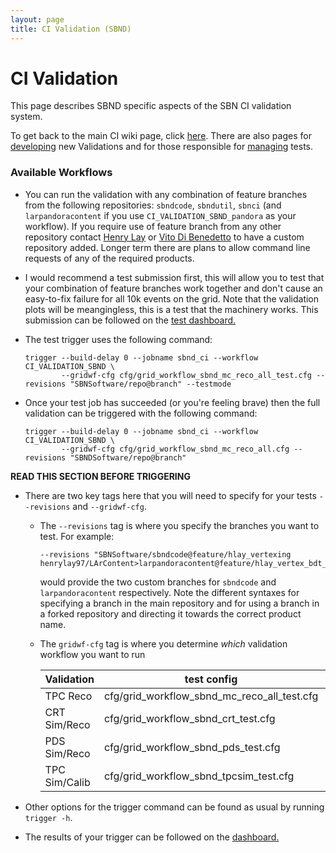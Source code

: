 ```yaml
---
layout: page
title: CI Validation (SBND)
---
```


# CI Validation

This page describes SBND specific aspects of the SBN CI validation system.

To get back to the main CI wiki page, click [here](Continuous_integration.md).
There are also pages for [developing](Developing_Validation_Tests.md) new Validations and for those responsible for [managing](Managing_the_CI_Validation_System.md) tests.

### Available Workflows
- You can run the validation with any combination of feature branches from the following repositories: `sbndcode`, `sbndutil`, `sbnci` (and `larpandoracontent` if you use `CI_VALIDATION_SBND_pandora` as your workflow). If you require use of feature branch from any other repository contact [Henry Lay](h.lay@lancaster.ac.uk) or [Vito Di Benedetto](vito@fnal.gov) to have a custom repository added. Longer term there are plans to allow command line requests of any of the required products.
   
- I would recommend a test submission first, this will allow you to test that your combination of feature branches work together and don't cause an easy-to-fix failure for all 10k events on the grid. Note that the validation plots will be meangingless, this is a test that the machinery works. This submission can be followed on the [test dashboard.](https://dbweb9.fnal.gov:8443/TestCI/app/ns:SBND/view_builds/index)
- The test trigger uses the following command:
   
   ```
   trigger --build-delay 0 --jobname sbnd_ci --workflow CI_VALIDATION_SBND \
           --gridwf-cfg cfg/grid_workflow_sbnd_mc_reco_all_test.cfg --revisions "SBNSoftware/repo@branch" --testmode
   ```
 
- Once your test job has succeeded (or you're feeling brave) then the full validation can be triggered with the following command:
   
   ```
   trigger --build-delay 0 --jobname sbnd_ci --workflow CI_VALIDATION_SBND \
           --gridwf-cfg cfg/grid_workflow_sbnd_mc_reco_all.cfg --revisions "SBNDSoftware/repo@branch"
   ```

**READ THIS SECTION BEFORE TRIGGERING**
- There are two key tags here that you will need to specify for your tests `--revisions` and `--gridwf-cfg`.
   - The `--revisions` tag is where you specify the branches you want to test. For example: 
     ```
     --revisions "SBNSoftware/sbndcode@feature/hlay_vertexing henrylay97/LArContent>larpandoracontent@feature/hlay_vertex_bdt_changes"
     ``` 
     would provide the two custom branches for `sbndcode` and `larpandoracontent` respectively. Note the different syntaxes for specifying a branch in the main repository and for using a branch in a forked repository and directing it towards the correct product name.
    - The `gridwf-cfg` tag is where you determine *which* validation workflow you want to run
      
      | Validation | test config | full config |
      | --- | --- | --- |
      | TPC Reco | cfg/grid_workflow_sbnd_mc_reco_all_test.cfg | cfg/grid_workflow_sbnd_mc_reco_all.cfg |
      | CRT Sim/Reco | cfg/grid_workflow_sbnd_crt_test.cfg | cfg/grid_workflow_sbnd_crt_all.cfg |
      | PDS Sim/Reco | cfg/grid_workflow_sbnd_pds_test.cfg | cfg/grid_workflow_sbnd_pds_all.cfg |
      | TPC Sim/Calib | cfg/grid_workflow_sbnd_tpcsim_test.cfg | cfg/grid_workflow_sbnd_tpcsim_all.cfg |

- Other options for the trigger command can be found as usual by running `trigger -h`.
- The results of your trigger can be followed on the [dashboard.](https://dbweb8.fnal.gov:8443/LarCI/app/ns:sbnd/view_builds/index)
